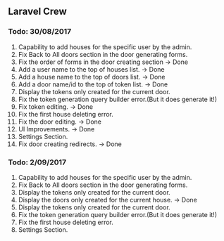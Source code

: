 ## Laravel Crew


### Todo: 30/08/2017
1. Capability to add houses for the specific user by the admin.
2. Fix Back to All doors section in the door generating forms.
3. Fix the order of forms in the door creating section                          -> Done
4. Add a user name to the top of houses list.                                   -> Done 
5. Add a house name to the top of doors list.                                   -> Done
6. Add a door name/id to the top of token list.                                 -> Done
7. Display the tokens only created for the current door.
8. Fix the token generation query builder error.(But it does generate it!)
9. Fix token editing.                                                           -> Done                              
10. Fix the first house deleting error.
11. Fix the door editing.                                                       -> Done
12. UI Improvements.                                                            -> Done
13. Settings Section.
14. Fix door creating redirects.                                                -> Done

### Todo: 2/09/2017
1. Capability to add houses for the specific user by the admin. 
2. Fix Back to All doors section in the door generating forms.
3. Display the tokens only created for the current door.
4. Display the doors only created for the current house.                    -> Done
5. Display the tokens only created for the current door.
6. Fix the token generation query builder error.(But it does generate it!)
7. Fix the first house deleting error.
8. Settings Section.

